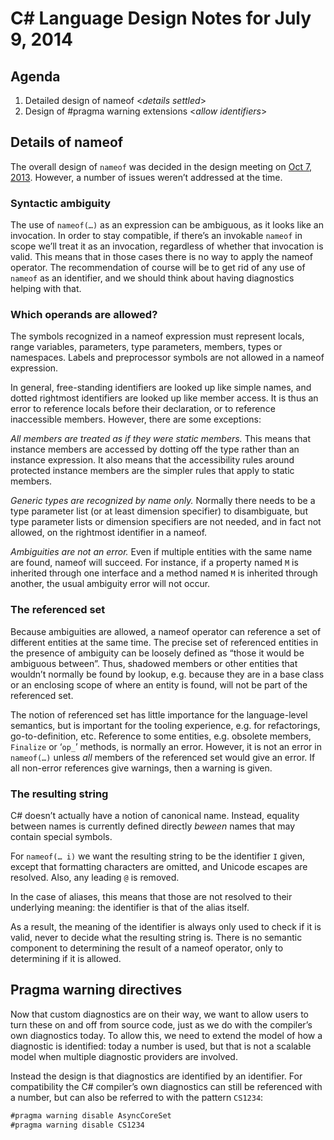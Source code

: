 # C# Language Design Notes for July 9, 2014

## Agenda
1.	Detailed design of nameof <_details settled_>
2.	Design of #pragma warning extensions <_allow identifiers_>

## Details of nameof
The overall design of `nameof` was decided in the design meeting on [Oct 7, 2013](https://roslyn.codeplex.com/discussions/552376). However, a number of issues weren’t addressed at the time.

### Syntactic ambiguity
The use of `nameof(…)` as an expression can be ambiguous, as it looks like an invocation. In order to stay compatible, if there’s an invokable `nameof` in scope we’ll treat it as an invocation, regardless of whether that invocation is valid. This means that in those cases there is no way to apply the nameof operator. The recommendation of course will be to get rid of any use of `nameof` as an identifier, and we should think about having diagnostics helping with that.

###	Which operands are allowed?
The symbols recognized in a nameof expression must represent locals, range variables, parameters, type parameters, members, types or namespaces. Labels and preprocessor symbols are not allowed in a nameof expression.

In general, free-standing identifiers are looked up like simple names, and dotted rightmost identifiers are looked up like member access. It is thus an error to reference locals before their declaration, or to reference inaccessible members. However, there are some exceptions:

_All members are treated as if they were static members._ This means that instance members are accessed by dotting off the type rather than an instance expression. It also means that the accessibility rules around protected instance members are the simpler rules that apply to static members.

_Generic types are recognized by name only._ Normally there needs to be a type parameter list (or at least dimension specifier) to disambiguate, but type parameter lists or dimension specifiers are not needed, and in fact not allowed, on the rightmost identifier in a nameof.

_Ambiguities are not an error._ Even if multiple entities with the same name are found, nameof will succeed. For instance, if a property named `M` is inherited through one interface and a method named `M` is inherited through another, the usual ambiguity error will not occur.

### The referenced set
Because ambiguities are allowed, a nameof operator can reference a set of different entities at the same time. The precise set of referenced entities in the presence of ambiguity can be loosely defined as “those it would be ambiguous between”. Thus, shadowed members or other entities that wouldn’t normally be found by lookup, e.g. because they are in a base class or an enclosing scope of where an entity is found, will not be part of the referenced set.

The notion of referenced set has little importance for the language-level semantics, but is important for the tooling experience, e.g. for refactorings, go-to-definition, etc.
Reference to some entities, e.g. obsolete members, `Finalize` or ‘`op_`’ methods, is normally an error. However, it is not an error in `nameof(…)` unless _all_ members of the referenced set would give an error. If all non-error references give warnings, then a warning is given.

### The resulting string
C# doesn’t actually have a notion of canonical name. Instead, equality between names is currently defined directly _beween_ names that may contain special symbols.

For `nameof(… i)` we want the resulting string to be the identifier `I` given, except that formatting characters are omitted, and Unicode escapes are resolved. Also, any leading `@` is removed.

In the case of aliases, this means that those are not resolved to their underlying meaning: the identifier is that of the alias itself.

As a result, the meaning of the identifier is always only used to check if it is valid, never to decide what the resulting string is. There is no semantic component to determining the result of a nameof operator, only to determining if it is allowed.

## Pragma warning directives
Now that custom diagnostics are on their way, we want to allow users to turn these on and off from source code, just as we do with the compiler’s own diagnostics today. To allow this, we need to extend the model of how a diagnostic is identified: today a number is used, but that is not a scalable model when multiple diagnostic providers are involved.

Instead the design is that diagnostics are identified by an identifier. For compatibility the C# compiler’s own diagnostics can still be referenced with a number, but can also be referred to with the pattern `CS1234`:
``` c#
#pragma warning disable AsyncCoreSet
#pragma warning disable CS1234
```

